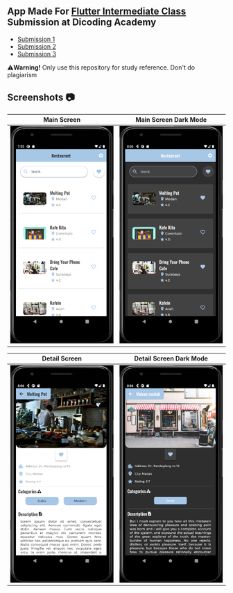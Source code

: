 ## App Made For [Flutter Intermediate Class](https://www.dicoding.com/academies/195) Submission at Dicoding Academy
- [Submission 1](/submission/restaurant_app1)
- [Submission 2](/submission/restaurant_app2)
- [Submission 3](/submission/restaurant_app3)

⚠️**Warning!** Only use this repository for study reference. Don't do plagiarism

## Screenshots 📷
<p align="center">
 
Main Screen | Main Screen Dark Mode 
:----------:|:-------------:
<img src="/screenshot/main_page.png" width=250 height=500/> | <img src="/screenshot/d_main_page.png" width=250 height=500/>

Detail Screen | Detail Screen Dark Mode
:----------:|:-------------:
<img src="/screenshot/detail_page.png" width=250 height=500/> | <img src="/screenshot/d_detail_page.png" width=250 height=500/> 
</p>

